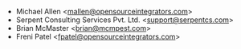 - Michael Allen \<<mallen@opensourceintegrators.com>\>
- Serpent Consulting Services Pvt. Ltd. \<<support@serpentcs.com>\>
- Brian McMaster \<<brian@mcmpest.com>\>
- Freni Patel \<<fpatel@opensourceintegrators.com>\>
